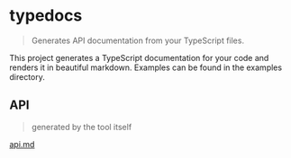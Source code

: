 # typedocs

> Generates API documentation from your TypeScript files.

This project generates a TypeScript documentation for your code and renders it in beautiful markdown.
Examples can be found in the examples directory.

## API

> generated by the tool itself

[api.md](docs/api.md)
